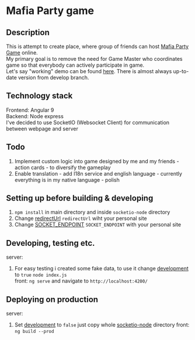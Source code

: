 # Mafia Party game

## Description

This is attempt to create place, where group of friends can host [Mafia Party Game](https://en.wikipedia.org/wiki/Mafia_%28party_game%29) online.  
My primary goal is to remove the need for Game Master who coordinates game so that everybody can actively participate in game.  
Let's say "working" demo can be found [here](http://mafia.). There is almost always up-to-date version from develop branch.

## Technology stack

Frontend: Angular 9  
Backend: Node express  
I've decided to use SocketIO (Websocket Client) for communication between webpage and server

## Todo

1. Implement custom logic into game designed by me and my friends - action cards - to diversify the gameplay
2. Enable translation - add I18n service and english language - currently everything is in my native language - polish
 
## Setting up before building & developing

1. `npm install` in main directory and inside `socketio-node` directory  
2. Change [redirectUrl](socketio-node/index.js#L12) `redirectUrl` wiht your personal site  
3. Change [SOCKET_ENDPOINT](src/environments/environment.prod.ts#L3) `SOCKET_ENDPOINT` with your personal site  
 
## Developing, testing etc.

server: 
1. For easy testing i created some fake data, to use it change [development](socketio-node/index.js#L11) to `true`
`node index.js`  
front: `ng serve` and navigate to `http://localhost:4200/`

## Deploying on production

server: 
1. Set [development](socketio-node/index.js#L11) to `false` just copy whole [socketio-node](socketio-node) directory
front: `ng build --prod`

